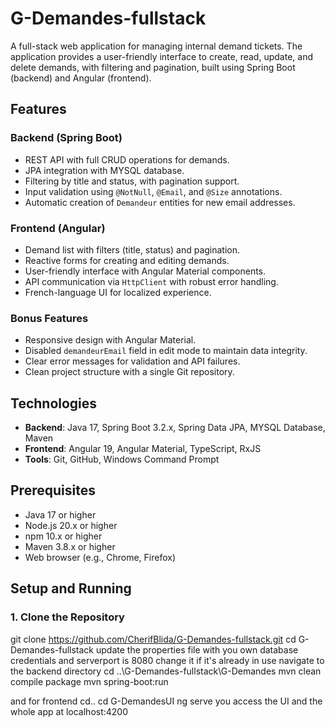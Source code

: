# G-Demandes-fullstack

A full-stack web application for managing internal demand tickets. The application provides a user-friendly interface to create, read, update, and delete demands, with filtering and pagination, built using Spring Boot (backend) and Angular (frontend).

## Features

### Backend (Spring Boot)
- REST API with full CRUD operations for demands.
- JPA integration with MYSQL database.
- Filtering by title and status, with pagination support.
- Input validation using `@NotNull`, `@Email`, and `@Size` annotations.
- Automatic creation of `Demandeur` entities for new email addresses.

### Frontend (Angular)
- Demand list with filters (title, status) and pagination.
- Reactive forms for creating and editing demands.
- User-friendly interface with Angular Material components.
- API communication via `HttpClient` with robust error handling.
- French-language UI for localized experience.

### Bonus Features
- Responsive design with Angular Material.
- Disabled `demandeurEmail` field in edit mode to maintain data integrity.
- Clear error messages for validation and API failures.
- Clean project structure with a single Git repository.

## Technologies

- **Backend**: Java 17, Spring Boot 3.2.x, Spring Data JPA, MYSQL Database, Maven
- **Frontend**: Angular 19, Angular Material, TypeScript, RxJS
- **Tools**: Git, GitHub, Windows Command Prompt

## Prerequisites

- Java 17 or higher
- Node.js 20.x or higher
- npm 10.x or higher
- Maven 3.8.x or higher
- Web browser (e.g., Chrome, Firefox)

## Setup and Running

### 1. Clone the Repository

git clone https://github.com/CherifBlida/G-Demandes-fullstack.git
cd G-Demandes-fullstack
update the properties file with you own database credentials and serverport is 8080 change it if it's already in use
navigate to the backend directory cd ..\G-Demandes-fullstack\G-Demandes
mvn clean compile package
mvn spring-boot:run

and for frontend 
cd..
cd G-DemandesUI
ng serve
you access the UI and the whole app at localhost:4200
